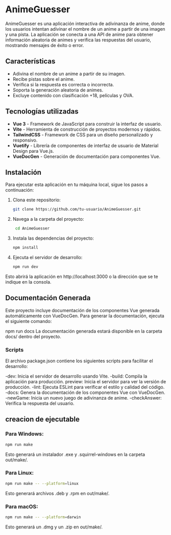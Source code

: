 # AnimeGuesser

AnimeGuesser es una aplicación interactiva de adivinanza de anime, donde los usuarios intentan adivinar el nombre de un anime a partir de una imagen y una pista. La aplicación se conecta a una API de anime para obtener información aleatoria de animes y verifica las respuestas del usuario, mostrando mensajes de éxito o error.

## Características

- Adivina el nombre de un anime a partir de su imagen.
- Recibe pistas sobre el anime.
- Verifica si la respuesta es correcta o incorrecta.
- Soporta la generación aleatoria de animes.
- Excluye contenido con clasificación +18, películas y OVA.

## Tecnologías utilizadas

- **Vue 3** - Framework de JavaScript para construir la interfaz de usuario.
- **Vite** - Herramienta de construcción de proyectos modernos y rápidos.
- **TailwindCSS** - Framework de CSS para un diseño personalizado y responsivo.
- **Vuetify** - Librería de componentes de interfaz de usuario de Material Design para Vue.js.
- **VueDocGen** - Generación de documentación para componentes Vue.

## Instalación

Para ejecutar esta aplicación en tu máquina local, sigue los pasos a continuación:

1. Clona este repositorio:
   ```bash
   git clone https://github.com/tu-usuario/AnimeGuesser.git
   ```
2. Navega a la carpeta del proyecto:
   ```bash
    cd AnimeGuesser
   ```

3. Instala las dependencias del proyecto:
    ```bash	
    npm install
    ```

4. Ejecuta el servidor de desarrollo:
    ```bash	
    npm run dev
    ```

Esto abrirá la aplicación en http://localhost:3000 o la dirección que se te indique en la consola.



## Documentación Generada
Este proyecto incluye documentación de los componentes Vue generada automáticamente con VueDocGen. Para generar la documentación, ejecuta el siguiente comando:


npm run docs
La documentación generada estará disponible en la carpeta docs/ dentro del proyecto.

### Scripts
El archivo package.json contiene los siguientes scripts para facilitar el desarrollo:

-dev: Inicia el servidor de desarrollo usando Vite.
-build: Compila la aplicación para producción.
preview: Inicia el servidor para ver la versión de producción.
-lint: Ejecuta ESLint para verificar el estilo y calidad del código.
-docs: Genera la documentación de los componentes Vue con VueDocGen.
-newGame: Inicia un nuevo juego de adivinanza de anime.
-checkAnswer: Verifica la respuesta del usuario.

## creacion de ejecutable

### Para Windows:
```bash	
npm run make
```
Esto generará un instalador .exe y .squirrel-windows en la carpeta out/make/.

### Para Linux:
```bash	
npm run make -- --platform=linux
```
Esto generará archivos .deb y .rpm en out/make/.

### Para macOS:
```bash	
npm run make -- --platform=darwin
```
Esto generará un .dmg y un .zip en out/make/.